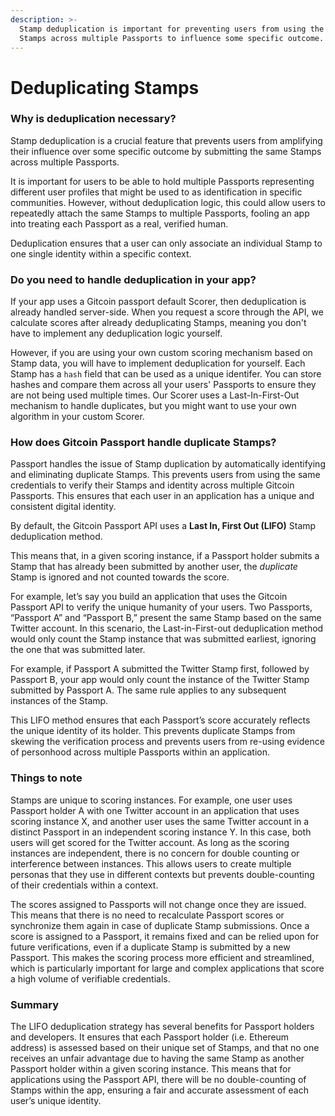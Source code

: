 ```yaml
---
description: >-
  Stamp deduplication is important for preventing users from using the same
  Stamps across multiple Passports to influence some specific outcome.
---
```


# Deduplicating Stamps

### Why is deduplication necessary?

Stamp deduplication is a crucial feature that prevents users from amplifying their influence over some specific outcome by submitting the same Stamps across multiple Passports.&#x20;

It is important for users to be able to hold multiple Passports representing different user profiles that might be used to as identification in specific communities. However, without deduplication logic, this could allow users to repeatedly attach the same Stamps to multiple Passports, fooling an app into treating each Passport as a real, verified human.

Deduplication ensures that a user can only associate an individual Stamp to one single identity within a specific context.



### Do you need to handle deduplication in your app?

If your app uses a Gitcoin passport default Scorer, then deduplication is already handled server-side. When you request a score through the API, we calculate scores after already deduplicating Stamps, meaning you don't have to implement any deduplication logic yourself.

However, if you are using your own custom scoring mechanism based on Stamp data, you will have to implement deduplication for yourself. Each Stamp has a `hash` field that can be used as a unique identifer. You can store hashes and compare them across all your users' Passports to ensure they are not being used multiple times. Our Scorer uses a Last-In-First-Out mechanism to handle duplicates, but you might want to use your own algorithm in your custom Scorer.



### How does Gitcoin Passport handle duplicate Stamps?

Passport handles the issue of Stamp duplication by automatically identifying and eliminating duplicate Stamps. This prevents users from using the same credentials to verify their Stamps and identity across multiple Gitcoin Passports. This ensures that each user in an application has a unique and consistent digital identity.

By default, the Gitcoin Passport API uses a **Last In, First Out (LIFO)** Stamp deduplication method.&#x20;

This means that, in a given scoring instance, if a Passport holder submits a Stamp that has already been submitted by another user, the _duplicate_ Stamp is ignored and not counted towards the score.

For example, let’s say you build an application that uses the Gitcoin Passport API to verify the unique humanity of your users. Two Passports, “Passport A” and “Passport B,” present the same Stamp based on the same Twitter account. In this scenario, the Last-in-First-out deduplication method would only count the Stamp instance that was submitted earliest, ignoring the one that was submitted later.

For example, if Passport A submitted the Twitter Stamp first, followed by Passport B, your app would only count the instance of the Twitter Stamp submitted by Passport A. The same rule applies to any subsequent instances of the Stamp.

This LIFO method ensures that each Passport’s score accurately reflects the unique identity of its holder. This prevents duplicate Stamps from skewing the verification process and prevents users from re-using evidence of personhood across multiple Passports within an application.

### Things to note

Stamps are unique to scoring instances. For example, one user uses Passport holder A with one Twitter account in an application that uses scoring instance X, and another user uses the same Twitter account in a distinct Passport in an independent scoring instance Y. In this case, both users will get scored for the Twitter account. As long as the scoring instances are independent, there is no concern for double counting or interference between instances. This allows users to create multiple personas that they use in different contexts but prevents double-counting of their credentials within a context.

The scores assigned to Passports will not change once they are issued. This means that there is no need to recalculate Passport scores or synchronize them again in case of duplicate Stamp submissions. Once a score is assigned to a Passport, it remains fixed and can be relied upon for future verifications, even if a duplicate Stamp is submitted by a new Passport. This makes the scoring process more efficient and streamlined, which is particularly important for large and complex applications that score a high volume of verifiable credentials.

### Summary

The LIFO deduplication strategy has several benefits for Passport holders and developers. It ensures that each Passport holder (i.e. Ethereum address) is assessed based on their unique set of Stamps, and that no one receives an unfair advantage due to having the same Stamp as another Passport holder within a given scoring instance. This means that for applications using the Passport API, there will be no double-counting of Stamps within the app, ensuring a fair and accurate assessment of each user’s unique identity.&#x20;

